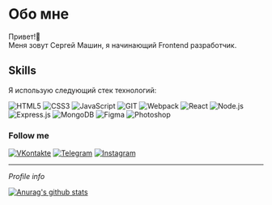 <!---
-  Hi,👋 I’m @vanilla64
- 👀 I’m interested in ...
- 🌱 I’m currently learning ...
- 💞️ I’m looking to collaborate on ...
- 📫 How to reach me ...


vanilla64/vanilla64 is a ✨ special ✨ repository because its `README.md` (this file) appears on your GitHub profile.
You can click the Preview link to take a look at your changes.
--->

<h1>Обо мне</h1> 
Привет!👋  <br>
Меня зовут Сергей Машин, я начинающий Frontend разработчик. <br>  
 

<h2>Skills</h2>
 Я использую следующий стек технологий:  
<br>

![HTML5](https://img.shields.io/badge/-HTML5-141130?style=flat-square&logo=HTML5&logoColor=FF0000)
![CSS3](https://img.shields.io/badge/-CSS3-141130?style=flat-square&logo=CSS3&logoColor=009900)
![JavaScript](https://img.shields.io/badge/-JavaScript-141130?style=flat-square&logo=JavaScript&logoColor=yellow)
![GIT](https://img.shields.io/badge/-Git-141130?style=flat-square&logo=GIT&logoColor=FFFFFF)
![Webpack](https://img.shields.io/badge/-Webpack-141130?style=flat-square&logo=Webpack&)
![React](https://img.shields.io/badge/-React-141130?style=flat-square&logo=React)
![Node.js](https://img.shields.io/badge/-Node.js-141130?style=flat-square&logo=Node.js)
![Express.js](https://img.shields.io/badge/-Express.js-141130?style=flat-square&logo=Express)
![MongoDB](https://img.shields.io/badge/-MongoDB-141130?style=flat-square&logo=MongoDB)
![Figma](https://img.shields.io/badge/-Figma-141130?style=flat-square&logo=Figma)
![Photoshop](https://img.shields.io/badge/-Photoshop-141130?style=flat-square&logo=Photoshop)


<h3>Follow me</h3>

[![VKontakte](https://img.shields.io/badge/-VK-141130?style=flat-square&logo=Vk)](https://vk.com/vanilla64)
[![Telegram](https://img.shields.io/badge/-Telegram-141130?style=flat-square&logo=Telegram)](https://t.me/vanilla64)
[![Instagram](https://img.shields.io/badge/-Instagram-141130?style=flat-square&logo=Instagram)](https://www.instagram.com/vanilla64__bear/)


<HR>
<i>Profile info</i>  
<br>


[![Anurag's github stats](https://github-readme-stats.vercel.app/api?username=vanilla64&&show_icons=true&theme=nord)](https://github.com/anuraghazra/github-readme-stats)

